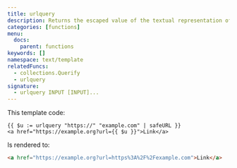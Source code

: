 ```yaml
---
title: urlquery
description: Returns the escaped value of the textual representation of its arguments in a form suitable for embedding in a URL query.
categories: [functions]
menu:
  docs:
    parent: functions
keywords: []
namespace: text/template
relatedFuncs:
  - collections.Querify
  - urlquery
signature:
  - urlquery INPUT [INPUT]...
---
```


This template code:

```go-html-template
{{ $u := urlquery "https://" "example.com" | safeURL }}
<a href="https://example.org?url={{ $u }}">Link</a>
```

Is rendered to:

```html
<a href="https://example.org?url=https%3A%2F%2Fexample.com">Link</a>
```
